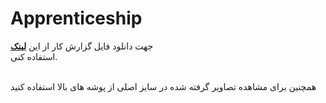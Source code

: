 # Apprenticeship

جهت دانلود فایل گزارش کار از این   [**لینک**](https://github.com/mohder79/Apprenticeship/blob/main/%DA%AF%D8%B2%D8%A7%D8%B1%D8%B4.pdf)<br/> استفاده کنی.

<br/>
همچنین برای مشاهده تصاویر گرفته شده در سایز اصلی از پوشه های بالا استفاده کنید
